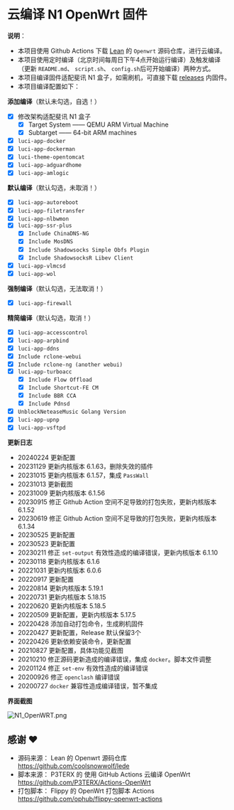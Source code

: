 # 云编译 N1 OpenWrt 固件

**说明**：
- 本项目使用 Github Actions 下载 [Lean](https://github.com/coolsnowwolf/lede) 的 `Openwrt` 源码仓库，进行云编译。
- 本项目使用定时编译（北京时间每周日下午4点开始运行编译）及触发编译（更新 `README.md`、 `script.sh`、 `config.sh`后可开始编译）两种方式。
- 本项目编译固件适配斐讯 N1 盒子，如需刷机，可直接下载 [releases](https://github.com/ChristinaCheers/Cloud-N1-OpenWrt/releases/latest) 内固件。
- 本项目编译配置如下：

**添加编译**（默认未勾选，自选！）
  - [x] 修改架构适配斐讯 N1 盒子
    - [x] Target System —— QEMU ARM Virtual Machine
    - [x] Subtarget —— 64-bit ARM machines
  - [x] `luci-app-docker`
  - [x] `luci-app-dockerman`
  - [x] `luci-theme-opentomcat`
  - [x] `luci-app-adguardhome`
  - [x] `luci-app-amlogic`

**默认编译**（默认勾选，未取消！）
  - [x] `luci-app-autoreboot`
  - [x] `luci-app-filetransfer`
  - [x] `luci-app-nlbwmon`
  - [x] `luci-app-ssr-plus`
    - [x] `Include ChinaDNS-NG`
    - [x] `Include MosDNS`
    - [x] `Include Shadowsocks Simple Obfs Plugin`
    - [x] `Include ShadowsocksR Libev Client`
  - [x] `luci-app-vlmcsd`
  - [x] `luci-app-wol`

**强制编译**（默认勾选，无法取消！）
  - [x] `luci-app-firewall`

**精简编译**（默认勾选，取消！）
  - [x] `luci-app-accesscontrol`
  - [x] `luci-app-arpbind`
  - [x] `luci-app-ddns`
  - [x] `Include rclone-webui`
  - [x] `Include rclone-ng (another webui)`
  - [x] `luci-app-turboacc`
    - [x] `Include Flow Offload`
    - [x] `Include Shortcut-FE CM`
    - [x] `Include BBR CCA`
    - [x] `Include Pdnsd`
  - [x] `UnblockNeteaseMusic Golang Version`
  - [x] `luci-app-upnp`
  - [x] `luci-app-vsftpd`

**更新日志**
- 20240224 更新配置
- 20231129 更新内核版本 6.1.63，删除失效的插件
- 20231015 更新内核版本 6.1.57，集成 `PassWall`
- 20231013 更新截图
- 20231009 更新内核版本 6.1.56
- 20230915 修正 Github Action 空间不足导致的打包失败，更新内核版本 6.1.52
- 20230619 修正 Github Action 空间不足导致的打包失败，更新内核版本 6.1.34
- 20230525 更新配置
- 20230523 更新配置
- 20230211 修正 `set-output` 有效性造成的编译错误，更新内核版本 6.1.10
- 20230118 更新内核版本 6.1.6
- 20221031 更新内核版本 6.0.6
- 20220917 更新配置
- 20220814 更新内核版本 5.19.1
- 20220731 更新内核版本 5.18.15
- 20220620 更新内核版本 5.18.5
- 20220509 更新配置，更新内核版本 5.17.5
- 20220428 添加自动打包命令，生成刷机固件
- 20220427 更新配置，Release 默认保留3个
- 20220426 更新依赖安装命令，更新配置
- 20210827 更新配置，具体功能见截图
- 20210210 修正源码更新造成的编译错误，集成 `docker`。脚本文件调整
- 20201124 修正 `set-env` 有效性造成的编译错误
- 20200926 修正 `openclash` 编译错误
- 20200727 `docker` 兼容性造成编译错误，暂不集成

**界面截图**

![N1_OpenWRT.png](https://github.com/huangqian8/Cloud-N1-OpenWrt/blob/main/snapshot.png)

## 感谢 ❤️
- 源码来源： Lean 的 Openwrt 源码仓库 https://github.com/coolsnowwolf/lede
- 脚本来源： P3TERX 的 使用 GitHub Actions 云编译 OpenWrt https://github.com/P3TERX/Actions-OpenWrt
- 打包脚本： Flippy 的 OpenWrt 打包脚本 Actions https://github.com/ophub/flippy-openwrt-actions
